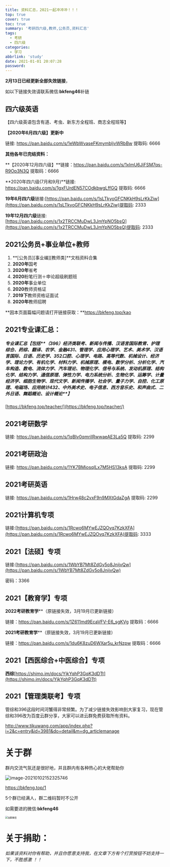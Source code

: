 ```yaml
---
title: 资料汇总，2021一起冲冲冲！！！
top: true
cover: true
toc: true
summary: '考研四六级,教师,公务员,资料汇总'
tags:
  - 考研
  - 四六级
categories:
  - 学习
abbrlink: 'study'
date: 2021-01-01 20:07:28
password:
---
```




**2月13日已经更新全部失效链接**，

如以下链接失效请联系微信:**bkfeng46**补链



## **四六级英语**

【四六级英语包含有道、考虫、新东方全程班、商志全程班等】

**【2020年6月四六级】更新中**

链接: https://pan.baidu.com/s/1eWbWvaseFKmymbljvWRbBw 提取码: 6666



**其他各年已完结资料：**

**【2020年12月四六级】**链接：https://pan.baidu.com/s/1xlmU6JiFSM7qs-R9Op3N3Q 提取码：6666 

**2020年四六级(7月和9月)**链接: https://pan.baidu.com/s/1gxFUrdEN57COdkbwgLffGQ 提取码: 6666

**19年6月四六级**链接:[https://pan.baidu.com/s/1sLTkyoGFCNKkH9sLrKkZiw](https://pan.baidu.com/s/1sLTkyoGFCNKkH9sLrKkZiw)提取码: 2333

**19年12月四六级**链接:[https://pan.baidu.com/s/1x2TRCCMuDwL3JmYpNO5bsQ](https://pan.baidu.com/s/1x2TRCCMuDwL3JmYpNO5bsQ)提取码: 2333





## 2021公务员+事业单位+教师
1. **[公务员][事业编][教师类]**文档资料合集
2. **2020年**国考
3. **2020年**省考
4. **2020**粉笔行测＋申论超级刷题班
5. **2020年**事业单位
6. **2020**教师资格证
7. **2019下**教师资格证面试
8. **2020年**教师招聘

**因本页面篇幅问题请打开链接获取：**https://bkfeng.top/kao



## **2021专业课汇总：**

##### **专业课汇总**【包括**（396）经济类联考、新闻与传播、汉语言国际教育、护理综合、药综、翻译、农学、金融431、管理学、应用心理学、艺术、美术学、汉语言国际、日语、历史学、352口腔、心理学、电路、高等代数、机械设计、经济学、理论力学、有机化学、材料力学、机械原理、模电、数学分析、分析化学、汽车构造、数电、流体力学、汽车理论、物理化学、信号与系统、发动机原理、结构化学、结构力学、通信原理、弹性力学、电力系统分析、生物化学、运筹学、计量经济学、细胞生物学、现代文学、新闻传播学、社会学、量子力学、自控、化工原理、电磁场、应用统计432、中外美术史、电子信息、西方音乐史、和声曲式、二外日语、舞蹈概论、设计概论**】

[https://bkfeng.top/teacher/](https://bkfeng.top/teacher/)



## **2021考研数学**

链接: https://pan.baidu.com/s/1qBIv0qmriIRwwaeAE3La5Q 提取码: 2299



## **2021考研政治**

链接: https://pan.baidu.com/s/1YK7BMiosqILx7M5HS13ksA 提取码: 2299



## **2021考研英语**

链接: https://pan.baidu.com/s/1Hrw48c2vxF9n9MXtGdaZgA 提取码: 2299



## **2021计算机专项**

链接:[https://pan.baidu.com/s/1Rcwo6MYwEJZQOvq7KzkXFA](https://pan.baidu.com/s/1Rcwo6MYwEJZQOvq7KzkXFA)提取码: 3333



## **2021【法硕】专项**

链接:[https://pan.baidu.com/s/1WbYB7Mt8ZdGv5o8JnijvQw](https://pan.baidu.com/s/1WbYB7Mt8ZdGv5o8JnijvQw)

密码：3366



## **2021【教育学】专项**

**2022考研教育学****（原链接失效，3月19月已更新链接）

链接：https://pan.baidu.com/s/1Z611md9EcaVFV-E6_sgKVg 提取码：6666 

**2021考研教育学****（原链接失效，3月19月已更新链接）

链接：https://pan.baidu.com/s/1du6K8zuD6WXar5u_krNzpw 提取码：6666 





## **2021【西医综合+中医综合】专项**

**西综**[https://shimo.im/docs/YjkYqhP3GqK3dDTt](https://shimo.im/docs/YjkYqhP3GqK3dDTt)



## **2021【管理类联考】专项**

管综和396这段时间河蟹得非常频繁。为了减少链接失效影响到大家复习，现在管综和396改为百度云群分享，大家可以进云群免费获取所有资料。

http://www.tikuwang.com/app/index.php?i=2&c=entry&id=3981&do=detail&m=dg_articlemanage





# **关于群**
群内交流气氛还是很好地，并且群内有各种热心的大佬帮助你

![image-20210102152325746](https://i.loli.net/2021/01/02/HYBcazNOtg5XVe6.png) 

https://bkfeng.top/1

5个群已经满人，群二维码暂时不公开

如需要进的微信:**bkfeng46**

<img src="https://i.loli.net/2021/01/02/dnLRtZJhMgq4scl.png" alt="加群微信" style="zoom: 50%;" />







# **关于捐助：**

###### 如果该资料对你有帮助，并且你愿意支持我，在文章下方有个打赏按钮不妨支持一下，不胜感激 ！！

